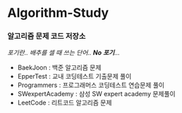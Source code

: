 # Algorithm-Study

### 알고리즘 문제 코드 저장소

_포기란.. 배추를 셀 때 쓰는 단어.. __No 포기__..._

- BaekJoon : 백준 알고리즘 문제
- EpperTest : 교내 코딩테스트 기출문제 풀이
- Programmers : 프로그래머스 코딩테스트 연습문제 풀이
- SWexpertAcademy : 삼성 SW expert academy 문제풀이
- LeetCode : 리트코드 알고리즘 문제
    